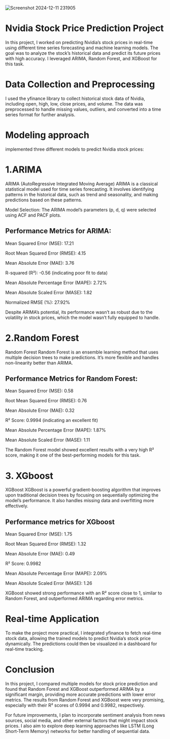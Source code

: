 ![Screenshot 2024-12-11 231905](https://github.com/user-attachments/assets/8c7dd2fb-c55c-4286-918b-b2c9bea3646f)
# Nvidia Stock Price Prediction Project
In this project, I worked on predicting Nvidia’s stock prices in real-time using different time series forecasting and machine learning models. The goal was to analyze the stock’s historical data and predict its future prices with high accuracy. I leveraged ARIMA, Random Forest, and XGBoost for this task.

# Data Collection and Preprocessing
I used the yfinance library to collect historical stock data of Nvidia, including open, high, low, close prices, and volume. The data was preprocessed to handle missing values, outliers, and converted into a time series format for further analysis.
# Modeling approach
 implemented three different models to predict Nvidia stock prices:

# 1.ARIMA
 ARIMA (AutoRegressive Integrated Moving Average) ARIMA is a classical statistical model used for time series forecasting. It involves identifying patterns in the historical data, such as trend and seasonality, and making predictions based on these patterns.

Model Selection: The ARIMA model’s parameters (p, d, q) were selected using ACF and PACF plots.
## Performance Metrics for ARIMA:
Mean Squared Error (MSE): 17.21

Root Mean Squared Error (RMSE): 4.15

Mean Absolute Error (MAE): 3.76

R-squared (R²): -0.56 (indicating poor fit to data)

Mean Absolute Percentage Error (MAPE): 2.72%

Mean Absolute Scaled Error (MASE): 1.82

Normalized RMSE (%): 27.92%

Despite ARIMA’s potential, its performance wasn’t as robust due to the volatility in stock prices, which the model wasn’t fully equipped to handle.

# 2.Random Forest
Random Forest Random Forest is an ensemble learning method that uses multiple decision trees to make predictions. It’s more flexible and handles non-linearity better than ARIMA.

## Performance Metrics for Random Forest:
Mean Squared Error (MSE): 0.58 

Root Mean Squared Error (RMSE): 0.76

Mean Absolute Error (MAE): 0.32

R² Score: 0.9994 (indicating an excellent fit)

Mean Absolute Percentage Error (MAPE): 1.87%

Mean Absolute Scaled Error (MASE): 1.11

The Random Forest model showed excellent results with a very high R² score, making it one of the best-performing models for this task.

# 3. XGboost
XGBoost XGBoost is a powerful gradient-boosting algorithm that improves upon traditional decision trees by focusing on sequentially optimizing the model’s performance. It also handles missing data and overfitting more effectively.

## Performance metrics for XGboost
Mean Squared Error (MSE): 1.75

Root Mean Squared Error (RMSE): 1.32

Mean Absolute Error (MAE): 0.49

R² Score: 0.9982

Mean Absolute Percentage Error (MAPE): 2.09%

Mean Absolute Scaled Error (MASE): 1.26

XGBoost showed strong performance with an R² score close to 1, similar to Random Forest, and outperformed ARIMA regarding error metrics.


# Real-time Application
To make the project more practical, I integrated yfinance to fetch real-time stock data, allowing the trained models to predict Nvidia’s stock price dynamically. The predictions could then be visualized in a dashboard for real-time tracking.

# Conclusion
In this project, I compared multiple models for stock price prediction and found that Random Forest and XGBoost outperformed ARIMA by a significant margin, providing more accurate predictions with lower error metrics. The results from Random Forest and XGBoost were very promising, especially with their R² scores of 0.9994 and 0.9982, respectively.

For future improvements, I plan to incorporate sentiment analysis from news sources, social media, and other external factors that might impact stock prices. I also aim to explore deep learning approaches like LSTM (Long Short-Term Memory) networks for better handling of sequential data.







